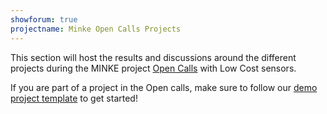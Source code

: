 ```yaml
---
showforum: true
projectname: Minke Open Calls Projects
---
```


This section will host the results and discussions around the different projects during the MINKE project [Open Calls](https://minke.eu/services/apply-for-tna-va/) with Low Cost sensors.

If you are part of a project in the Open calls, make sure to follow our [demo project template](demo) to get started!
